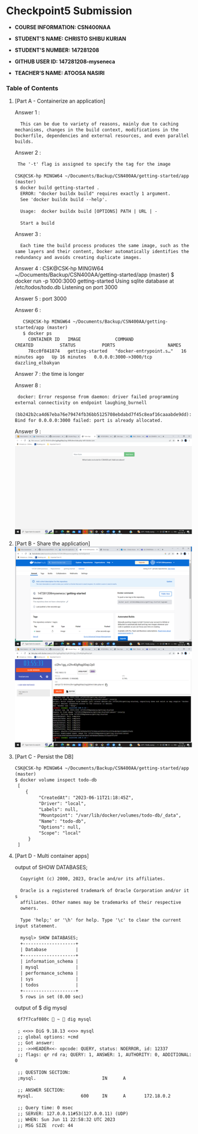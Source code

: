 # Checkpoint5 Submission

- **COURSE INFORMATION: CSN400NAA**

- **STUDENT’S NAME: CHRISTO SHIBU KURIAN**

- **STUDENT'S NUMBER: 147281208**

- **GITHUB USER ID: 147281208-myseneca**

- **TEACHER’S NAME: ATOOSA NASIRI**



### Table of Contents

1. [Part A - Containerize an application]
  
     Answer 1 : 

         This can be due to variety of reasons, mainly due to caching mechanisms, changes in the build context, modifications in the Dockerfile, dependencies and external resources, and even parallel builds.

     Answer 2 :
 
        The '-t' flag is assigned to specify the tag for the image

       CSK@CSK-hp MINGW64 ~/Documents/Backup/CSN400AA/getting-started/app (master)
       $ docker build getting-started .
         ERROR: "docker buildx build" requires exactly 1 argument.
         See 'docker buildx build --help'.

         Usage:  docker buildx build [OPTIONS] PATH | URL | -

         Start a build

     
     Answer 3 :

         Each time the build process produces the same image, such as the same layers and their content, Docker automatically identifies the redundancy and avoids creating duplicate images. 
     
     
     Answer 4 :
               CSK@CSK-hp MINGW64 ~/Documents/Backup/CSN400AA/getting-started/app (master)
               $ docker run -p 1000:3000 getting-started
                 Using sqlite database at /etc/todos/todo.db
                 Listening on port 3000


     Answer 5 :    port 3000
     
     
     Answer 6 :
        
          CSK@CSK-hp MINGW64 ~/Documents/Backup/CSN400AA/getting-started/app (master)
          $ docker ps
            CONTAINER ID   IMAGE             COMMAND                  CREATED          STATUS          PORTS                    NAMES
            78cc0f841874   getting-started   "docker-entrypoint.s…"   16 minutes ago   Up 16 minutes   0.0.0.0:3000->3000/tcp   dazzling_elbakyan


     
     
     Answer 7 : the time is longer
      
     Answer 8 : 
       
        docker: Error response from daemon: driver failed programming external connectivity on endpoint laughing_burnell 
                 (bb242b2ca4d67eba76e79474fb36bb5125708ebdabd7f45c8eaf16caaabde9dd): Bind for 0.0.0.0:3000 failed: port is already allocated.

     
     
     Answer 9 : 
        ![](Screenshot%20(261).png)




2. [Part B - Share the application]
         ![](Screenshot%20(259).png)
         ![](Screenshot%20(260).png)    


3. [Part C - Persist the DB]


       CSK@CSK-hp MINGW64 ~/Documents/Backup/CSN400AA/getting-started/app (master)
       $ docker volume inspect todo-db
        [
           {
                "CreatedAt": "2023-06-11T21:18:45Z",
                "Driver": "local",
                "Labels": null,
                "Mountpoint": "/var/lib/docker/volumes/todo-db/_data",
                "Name": "todo-db",
                "Options": null,
                "Scope": "local"
            }
        ]



4. [Part D - Multi container apps]

    output of SHOW DATABASES;
         
         Copyright (c) 2000, 2023, Oracle and/or its affiliates.

         Oracle is a registered trademark of Oracle Corporation and/or it s
         affiliates. Other names may be trademarks of their respective
         owners.

         Type 'help;' or '\h' for help. Type '\c' to clear the current input statement.

         mysql> SHOW DATABASES;
         +--------------------+
         | Database           |
         +--------------------+
         | information_schema |
         | mysql              |
         | performance_schema |
         | sys                |
         | todos              |
         +--------------------+
         5 rows in set (0.00 sec)


     output of $ dig mysql

        6f7f7caf080c  ~  dig mysql

        ; <<>> DiG 9.18.13 <<>> mysql
        ;; global options: +cmd
        ;; Got answer:
        ;; ->>HEADER<<- opcode: QUERY, status: NOERROR, id: 12337 
        ;; flags: qr rd ra; QUERY: 1, ANSWER: 1, AUTHORITY: 0, ADDITIONAL: 0

        ;; QUESTION SECTION:
        ;mysql.                         IN      A

        ;; ANSWER SECTION:
        mysql.                  600     IN      A       172.18.0.2

        ;; Query time: 0 msec
        ;; SERVER: 127.0.0.11#53(127.0.0.11) (UDP) 
        ;; WHEN: Sun Jun 11 22:58:32 UTC 2023
        ;; MSG SIZE  rcvd: 44


